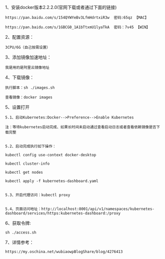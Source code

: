 1、安装docker版本2.2.2.0(官网下载或者通过下面的链接)

    https://pan.baidu.com/s/154QYWYeBv3LfmHdrtxiR3w  密码:65qz 【MAC】

    https://pan.baidu.com/s/1GBCG0_1A1bTtxmU1lyaTkA  密码：7v45 【WIN】

2、配置资源：

    3CPU/6G（自己按需设置）
    
3、添加镜像加速地址：

    我是用的是阿里云镜像地址

4、下载镜像：

    执行脚本：sh ./images.sh

    查看镜像：docker images

5、设置打开

    5.1、启动Kubernetes:Docker-->Preference-->Enable Kubernetes

    注：等待kubernetes启动完成、如果长时间未启动通过查看启动日志或者查看依赖镜像是否下载完整

   
    5.2、启动完成执行如下操作：
   
    kubectl config use-context docker-desktop
   
    kubectl cluster-info
   
    kubectl get nodes
   
    kubectl apply -f kubernetes-dashboard.yaml
   
    
    5.3、开启代理访问：kubectl proxy
  
    
    5.4、页面访问地址：http://localhost:8001/api/v1/namespaces/kubernetes-dashboard/services/https:kubernetes-dashboard:/proxy

6、获取令牌: 

    sh ./access.sh
    
7、详情参考：

    https://my.oschina.net/wubiaowpBlogShare/blog/4276413
